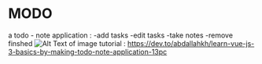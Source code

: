 # MODO
a todo - note application :
-add tasks 
-edit tasks
-take notes 
-remove finshed 
![Alt Text of image](https://dev-to-uploads.s3.amazonaws.com/i/doiq702t5vvo72itzzy1.png)
tutorial : https://dev.to/abdallahkh/learn-vue-js-3-basics-by-making-todo-note-application-13pc

